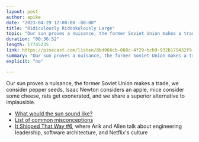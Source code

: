 ```yaml
---
layout: post
author: apike
date: "2023-04-29 12:00:00 -08:00"
title: "Ridiculously Ridonkulously Large"
topic: "Our sun proves a nuisance, the former Soviet Union makes a trade, we consider pepper seeds, Isaac Newton considers an apple, mice consider some cheese, rats get exonerated, and we share a superior alternative to implausible."
duration: "00:36:52"
length: 17745235
link: https://pinecast.com/listen/8bd066cb-088c-4f29-bcb9-932b179432f9.mp3
summary: "Our sun proves a nuisance, the former Soviet Union makes a trade, we consider pepper seeds, Isaac Newton considers an apple, mice consider some cheese, rats get exonerated, and we share a superior alternative to implausible."
explicit: "no"

---
```


Our sun proves a nuisance, the former Soviet Union makes a trade, we consider pepper seeds, Isaac Newton considers an apple, mice consider some cheese, rats get exonerated, and we share a superior alternative to implausible.

- [What would the sun sound like?](https://www.astronomy.com/news/2020/02/what-would-the-sun-sound-like)
- [List of common misconceptions](https://en.wikipedia.org/wiki/List_of_common_misconceptions)
- [It Shipped That Way #6](https://www.itshipped.fm/episodes/6), where Arik and Allen talk about engineering leadership, software architecture, and Netflix's culture
